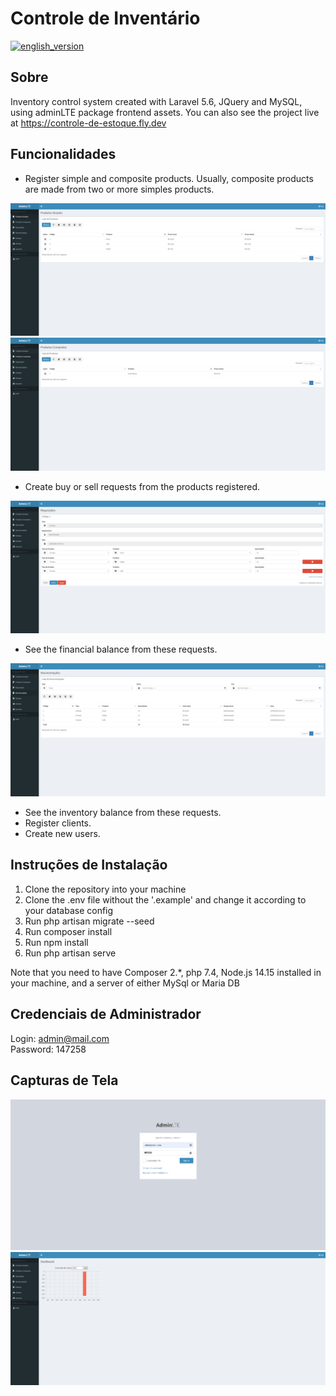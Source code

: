 # Controle de Inventário

[![english_version](https://img.shields.io/badge/english_version-0A3161)](https://github.com/gsilverio7/controle-de-estoque#readme-title)

## Sobre

Inventory control system created with Laravel 5.6, JQuery and MySQL, using adminLTE package frontend assets. You can also see the project live at https://controle-de-estoque.fly.dev

## Funcionalidades

- Register simple and composite products. Usually, composite products are made from two or more simples products.

![produtos_simples](https://github.com/gsilverio7/controle-de-estoque/blob/main/screenshots/produtos_simples.png)
![produtos_compostos](https://github.com/gsilverio7/controle-de-estoque/blob/main/screenshots/produtos_compostos.png)

- Create buy or sell requests from the products registered.

![requisicao](https://github.com/gsilverio7/controle-de-estoque/blob/main/screenshots/requisicao.png)

- See the financial balance from these requests.

![movimentacoes](https://github.com/gsilverio7/controle-de-estoque/blob/main/screenshots/movimentacoes.png)

- See the inventory balance from these requests.
- Register clients.
- Create new users.

## Instruções de Instalação

1. Clone the repository into your machine
2. Clone the .env file without the '.example' and change it according to your database config
3. Run php artisan migrate --seed
4. Run composer install
5. Run npm install 
6. Run php artisan serve

Note that you need to have Composer 2.*, php 7.4, Node.js 14.15 installed in your machine, and a server of either MySql or Maria DB

## Credenciais de Administrador

Login: admin@mail.com  
Password: 147258

## Capturas de Tela

![login](https://github.com/gsilverio7/controle-de-estoque/blob/main/screenshots/login.png)
![dashboard](https://github.com/gsilverio7/controle-de-estoque/blob/main/screenshots/dashboard.png)

